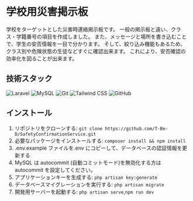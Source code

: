# 学校用災害掲示板

学校をターゲットとした災害時連絡掲示板です。
一般の掲示板と違い、クラス・学籍番号の項目を作成しました。
また、メッセージと場所を書き込むことで、学生の安否情報を一目で分かります。
そして、絞り込み機能もあるため、クラス別や危険状態の生徒などすぐに確認出来ます。
これにより、安否確認の効率化を図ることが出来ます。

## 技術スタック
![Laravel](https://img.shields.io/badge/Laravel-v8.0-orange)
![MySQL](https://img.shields.io/badge/MySQL-v8.0-blue)
![Git](https://img.shields.io/badge/Git-v2.33.0-red)
![Tailwind CSS](https://img.shields.io/badge/Tailwind_CSS-v3.0.5-blueviolet)
![GitHub](https://img.shields.io/badge/GitHub--black?logo=GitHub)

## インストール

1. リポジトリをクローンする: `git clone https://github.com/T-Be-D/SafetyConfirmationService.git`
2. 必要なパッケージをインストールする: `composer install && npm install`
3. .env.example ファイルを.env にコピーして、データベースの認証情報を更新する
4. MySQL は autocommit (自動コミットモード)を無効化する方は　 autocommit を設定してください。
5. アプリケーションキーを生成する: `php artisan key:generate`
6. データベースマイグレーションを実行する: `php artisan migrate`
7. 開発用サーバーを起動する: `php artisan serve`,`npm run dev`
